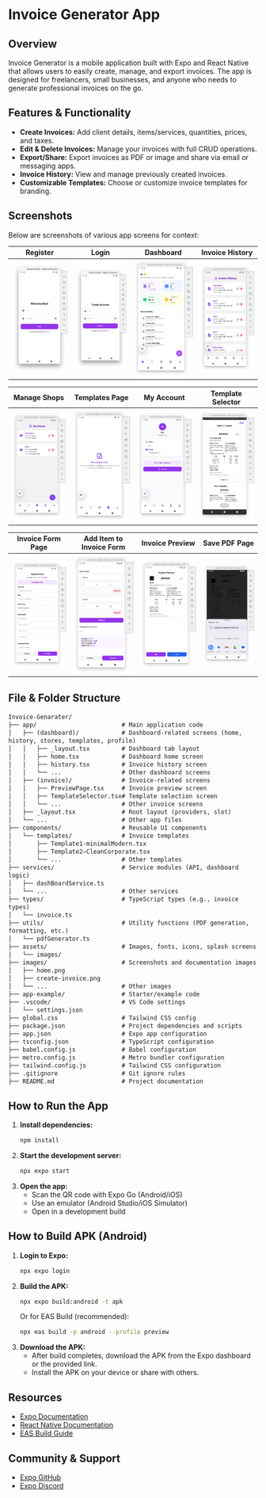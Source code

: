 # Invoice Generator App

## Overview
Invoice Generator is a mobile application built with Expo and React Native that allows users to easily create, manage, and export invoices. The app is designed for freelancers, small businesses, and anyone who needs to generate professional invoices on the go.

## Features & Functionality
- **Create Invoices:** Add client details, items/services, quantities, prices, and taxes.
- **Edit & Delete Invoices:** Manage your invoices with full CRUD operations.
- **Export/Share:** Export invoices as PDF or image and share via email or messaging apps.
- **Invoice History:** View and manage previously created invoices.
- **Customizable Templates:** Choose or customize invoice templates for branding.

## Screenshots

Below are screenshots of various app screens for context:

| Register | Login | Dashboard | Invoice History |
|----------|-------|-----------|-----------------|
| <img src="images/regiter.png" width="150"/> | <img src="images/login.png" width="150"/> | <img src="images/dashboard.png" width="150"/> | <img src="images/invoiceHistory.png" width="150"/> |

| Manage Shops | Templates Page | My Account | Template Selector |
|--------------|---------------|------------|-------------------|
| <img src="images/manageShopes.png" width="150"/> | <img src="images/templatesPage.png" width="150"/> | <img src="images/userAcount.png" width="150"/> | <img src="images/templateSelect.png" width="150"/> |

| Invoice Form Page | Add Item to Invoice Form | Invoice Preview | Save PDF Page |
|-------------------|-------------------------|-----------------|--------------|
| <img src="images/formPage.png" width="150"/> | <img src="images/formpageItemadd.png" width="150"/> | <img src="images/previewpage.png" width="150"/> | <img src="images/savepdfpage.png" width="150"/> |

## File & Folder Structure
```
Invoice-Genarater/
├── app/                        # Main application code
│   ├── (dashboard)/            # Dashboard-related screens (home, history, stores, templates, profile)
│   │   ├── _layout.tsx         # Dashboard tab layout
│   │   ├── home.tsx            # Dashboard home screen
│   │   ├── history.tsx         # Invoice history screen
│   │   └── ...                 # Other dashboard screens
│   ├── (invoice)/              # Invoice-related screens
│   │   ├── PreviewPage.tsx     # Invoice preview screen
│   │   ├── TemplateSelector.tsx# Template selection screen
│   │   └── ...                 # Other invoice screens
│   ├── _layout.tsx             # Root layout (providers, slot)
│   └── ...                     # Other app files
├── components/                 # Reusable UI components
│   └── templates/              # Invoice templates
│       ├── Template1-minimalModern.tsx
│       ├── Template2–CleanCorporate.tsx
│       └── ...                 # Other templates
├── services/                   # Service modules (API, dashboard logic)
│   ├── dashBoardService.ts
│   └── ...                     # Other services
├── types/                      # TypeScript types (e.g., invoice types)
│   └── invoice.ts
├── utils/                      # Utility functions (PDF generation, formatting, etc.)
│   └── pdfGenerator.ts
├── assets/                     # Images, fonts, icons, splash screens
│   └── images/
├── images/                     # Screenshots and documentation images
│   ├── home.png
│   ├── create-invoice.png
│   └── ...                     # Other images
├── app-example/                # Starter/example code
├── .vscode/                    # VS Code settings
│   └── settings.json
├── global.css                  # Tailwind CSS config
├── package.json                # Project dependencies and scripts
├── app.json                    # Expo app configuration
├── tsconfig.json               # TypeScript configuration
├── babel.config.js             # Babel configuration
├── metro.config.js             # Metro bundler configuration
├── tailwind.config.js          # Tailwind CSS configuration
├── .gitignore                  # Git ignore rules
├── README.md                   # Project documentation
```

## How to Run the App
1. **Install dependencies:**
   ```bash
   npm install
   ```
2. **Start the development server:**
   ```bash
   npx expo start
   ```
3. **Open the app:**
   - Scan the QR code with Expo Go (Android/iOS)
   - Use an emulator (Android Studio/iOS Simulator)
   - Open in a development build

## How to Build APK (Android)
1. **Login to Expo:**
   ```bash
   npx expo login
   ```
2. **Build the APK:**
   ```bash
   npx expo build:android -t apk
   ```
   Or for EAS Build (recommended):
   ```bash
   npx eas build -p android --profile preview
   ```
3. **Download the APK:**
   - After build completes, download the APK from the Expo dashboard or the provided link.
   - Install the APK on your device or share with others.

## Resources
- [Expo Documentation](https://docs.expo.dev/)
- [React Native Documentation](https://reactnative.dev/)
- [EAS Build Guide](https://docs.expo.dev/build/introduction/)

## Community & Support
- [Expo GitHub](https://github.com/expo/expo)
- [Expo Discord](https://chat.expo.dev)
